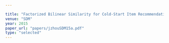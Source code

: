 ```yaml
---

title: "Factorized Bilinear Similarity for Cold-Start Item Recommendations."
venue: "SDM"
year: 2015
paper_url: "papers/jzhouSDM15a.pdf"
type: "selected"
---
```

